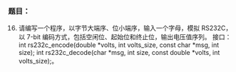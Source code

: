 ### 题目：

16. 请编写一个程序，以字节大端序、位小端序，输入一个字母，模拟 RS232C，
以 7-bit 编码方式，包括空闲位、起始位和终止位，输出电压值序列。
接口： int rs232c_encode(double *volts, int volts_size,
const char *msg, int size); int rs232c_decode(char *msg,
int size, const double *volts, int volts_size);。